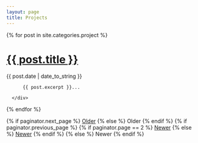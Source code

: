 ```yaml
---
layout: page
title: Projects
---
```


<div class="posts">
  {% for post in site.categories.project %}
      <div class="post">
        <h1 class="post-title">
          <a href="{{ site.baseurl }}{{ post.url }}">
            {{ post.title }}
          </a>
        </h1>
        <span class="post-date">{{ post.date | date_to_string }}</span>

          {{ post.excerpt }}...

      </div>
  {% endfor %}
</div>

<div class="pagination">
  {% if paginator.next_page %}
    <a class="pagination-item older" href="{{ site.baseurl }}/page{{paginator.next_page}}">Older</a>
  {% else %}
    <span class="pagination-item older">Older</span>
  {% endif %}
  {% if paginator.previous_page %}
    {% if paginator.page == 2 %}
      <a class="pagination-item newer" href="{{ site.baseurl }}/">Newer</a>
    {% else %}
      <a class="pagination-item newer" href="{{ site.baseurl }}/page{{paginator.previous_page}}">Newer</a>
    {% endif %}
  {% else %}
    <span class="pagination-item newer">Newer</span>
  {% endif %}
</div>

